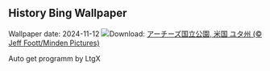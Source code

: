 ## History Bing Wallpaper
Wallpaper date: 2024-11-12
![](https://www.bing.com/th?id=OHR.CoveArch_JA-JP2301146228_UHD.jpg&w=1000)Download: [アーチーズ国立公園, 米国 ユタ州 (© Jeff Foott/Minden Pictures)](https://www.bing.com/th?id=OHR.CoveArch_JA-JP2301146228_UHD.jpg)

Auto get programm by LtgX
